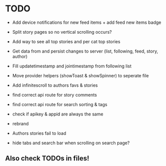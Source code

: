 # TODO

 - Add device notifications for new feed items + add feed new items badge
 - Split story pages so no vertical scrolling occurs?
 - Add way to see all top stories and per cat top stories
 - Get data from and persist changes to server (list, following, feed, story, author)
 - Fill updatetimestamp and jointimestamp from following list

 - Move provider helpers (showToast & showSpinner) to seperate file
 - Add infinitescroll to authors favs & stories

 - find correct api route for story comments
 - find correct api route for search sorting & tags
 - check if apikey & appid are always the same

 - rebrand
 - Authors stories fail to load
 - hide tabs and search bar when scrolling on search page?


## Also check TODOs in files!